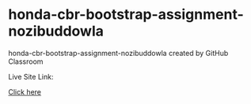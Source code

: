 # honda-cbr-bootstrap-assignment-nozibuddowla
honda-cbr-bootstrap-assignment-nozibuddowla created by GitHub Classroom



Live Site Link: 

 <a href="https://cranky-noyce-373f0a.netlify.app/" target="_blank">Click here</a>
